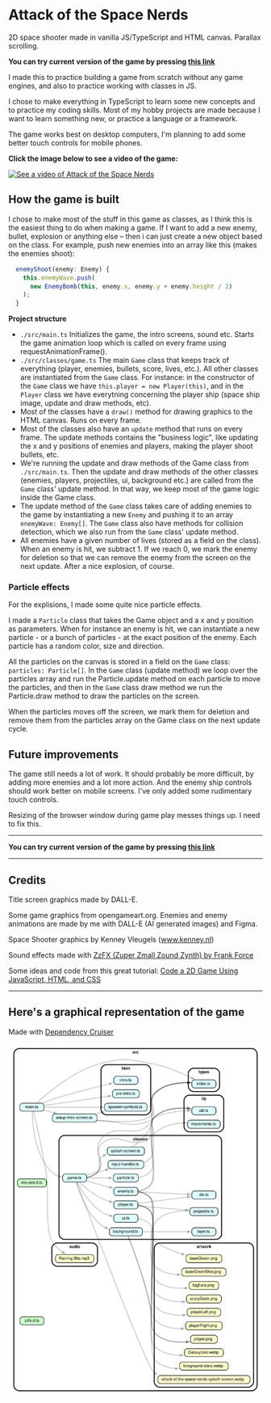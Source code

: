 # Attack of the Space Nerds

2D space shooter made in vanilla JS/TypeScript and HTML canvas. Parallax scrolling.

**You can try current version of the game by pressing [this link](https://attack-of-the-space-nerds.netlify.app/)**

I made this to practice building a game from scratch without any game engines, and also to practice working with classes in JS.

I chose to make everything in TypeScript to learn some new concepts and to practice my coding skills. Most of my hobby projects are made because I want to learn something new, or practice a language or a framework.

The game works best on desktop computers, I'm planning to add some better touch controls for mobile phones.

**Click the image below to see a video of the game:**

[![See a video of Attack of the Space Nerds](https://img.youtube.com/vi/BWdzz0aC6hQ/maxresdefault.jpg)](https://youtu.be/BWdzz0aC6hQ)

## How the game is built

I chose to make most of the stuff in this game as classes, as I think this is the easiest thing to do when making a game. If I want to add a new enemy, bullet, explosion or anything else – then i can just create a new object based on the class. For example, push new enemies into an array like this (makes the enemies shoot):

```TypeScript
  enemyShoot(enemy: Enemy) {
    this.enemyWave.push(
      new EnemyBomb(this, enemy.x, enemy.y + enemy.height / 2)
    );
  }
```

**Project structure**

- `./src/main.ts` Initializes the game, the intro screens, sound etc. Starts the game animation loop which is called on every frame using requestAnimationFrame().
- `./src/classes/game.ts` The main `Game` class that keeps track of everything (player, enemies, bullets, score, lives, etc.). All other classes are instantiated from the `Game` class. For instance: in the constructor of the `Game` class we have `this.player = new Player(this)`, and in the `Player` class we have everytning concerning the player ship (space ship image, update and draw methods, etc).
- Most of the classes have a `draw()` method for drawing graphics to the HTML canvas. Runs on every frame.
- Most of the classes also have an `update` method that runs on every frame. The update methods contains the "business logic", like updating the x and y positions of enemies and players, making the player shoot bullets, etc.
- We're running the update and draw methods of the Game class from `./src/main.ts`. Then the update and draw methods of the other classes (enemies, players, projectiles, ui, background etc.) are called from the `Game` class' update method. In that way, we keep most of the game logic inside the Game class.
- The update method of the `Game` class takes care of adding enemies to the game by instantiating a new `Enemy` and pushing it to an array `enemyWave: Enemy[]`. The `Game` class also have methods for collision detection, which we also run from the `Game` class' update method.
- All enemies have a given number of lives (stored as a field on the class). When an enemy is hit, we subtract 1. If we reach 0, we mark the enemy for deletion so that we can remove the enemy from the screen on the next update. After a nice explosion, of course.

### Particle effects

For the explisions, I made some quite nice particle effects.

I made a `Particle` class that takes the Game object and a x and y position as parameters. When for instance an enemy is hit, we can instantiate a new particle - or a bunch of particles - at the exact position of the enemy. Each particle has a random color, size and direction.

All the particles on the canvas is stored in a field on the `Game` class: `particles: Particle[]`. In the `Game` class (update method) we loop over the particles array and run the Particle.update method on each particle to move the particles, and then in the `Game` class draw method we run the Particle.draw method to draw the particles on the screen.

When the particles moves off the screen, we mark them for deletion and remove them from the particles array on the Game class on the next update cycle.

## Future improvements

The game still needs a lot of work. It should probably be more difficult, by adding more enemies and a lot more action. And the enemy ship controls should work better on mobile screens. I've only added some rudimentary touch controls.

Resizing of the browser window during game play messes things up. I need to fix this.

---

**You can try current version of the game by pressing [this link](https://attack-of-the-space-nerds.netlify.app/)**

---

## Credits

Title screen graphics made by DALL-E.

Some game graphics from opengameart.org. Enemies and enemy animations are made by me with DALL-E (AI generated images) and Figma.

Space Shooter graphics by Kenney Vleugels (www.kenney.nl)

Sound effects made with [ZzFX (Zuper Zmall Zound Zynth) by Frank Force](https://killedbyapixel.github.io/ZzFX/)

Some ideas and code from this great tutorial: [Code a 2D Game Using JavaScript, HTML, and CSS](https://youtu.be/7BHs1BzA4fs)

---

## Here's a graphical representation of the game

Made with [Dependency Cruiser](https://www.npmjs.com/package/dependency-cruiser)

![Graph of Attack of the Space nerds](./dependency-graph.svg)
